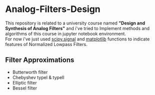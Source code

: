 # Analog-Filters-Design
 This repository is related to a university course named **"Design and Synthesis of Analog Filters"** and i've tried to Implement methods and algorithms of this course in jupyter notebook environment.<br/>
 For now i've just used [scipy.signal](https://docs.scipy.org/doc/scipy/reference/signal.html) and [matplotlib](https://matplotlib.org/) functions to indicate features of Normalized Lowpass Filters.
## Filter Approximations
- Butterworth filter
- Chebyshev typeI & typeII
- Elliptic filter
- Bessel filter
